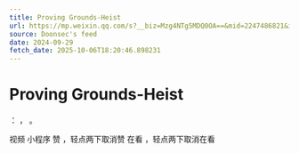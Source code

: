```yaml
---
title: Proving Grounds-Heist
url: https://mp.weixin.qq.com/s?__biz=Mzg4NTg5MDQ0OA==&mid=2247486821&idx=1&sn=25b134e2e91caa1b60da0c92c26531a1
source: Doonsec's feed
date: 2024-09-29
fetch_date: 2025-10-06T18:20:46.898231
---
```


# Proving Grounds-Heist

：
，
。

视频
小程序
赞
，轻点两下取消赞
在看
，轻点两下取消在看